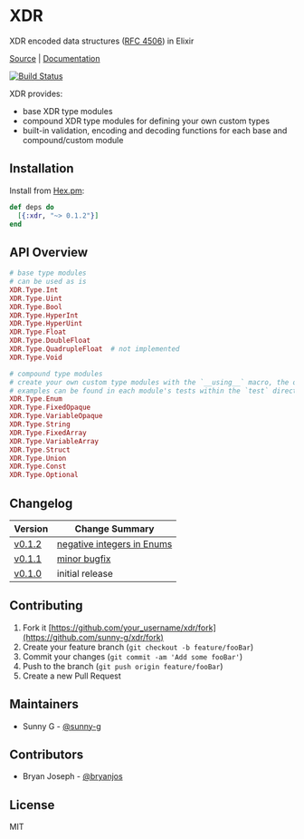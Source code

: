 # XDR

XDR encoded data structures ([RFC 4506](https://tools.ietf.org/html/rfc4506)) in Elixir

[Source](https://github.com/sunny-g/xdr) | [Documentation](https://hexdocs.pm/xdr)

[![Build Status](https://semaphoreci.com/api/v1/sunny-g/xdr/branches/master/badge.svg)](https://semaphoreci.com/sunny-g/xdr)

XDR provides:

- base XDR type modules
- compound XDR type modules for defining your own custom types
- built-in validation, encoding and decoding functions for each base and compound/custom module

## Installation

Install from [Hex.pm](https://hex.pm/packages/xdr):

```elixir
def deps do
  [{:xdr, "~> 0.1.2"}]
end
```

## API Overview

```elixir
# base type modules
# can be used as is
XDR.Type.Int
XDR.Type.Uint
XDR.Type.Bool
XDR.Type.HyperInt
XDR.Type.HyperUint
XDR.Type.Float
XDR.Type.DoubleFloat
XDR.Type.QuadrupleFloat  # not implemented
XDR.Type.Void

# compound type modules
# create your own custom type modules with the `__using__` macro, the options for which are defined within each module
# examples can be found in each module's tests within the `test` directory
XDR.Type.Enum
XDR.Type.FixedOpaque
XDR.Type.VariableOpaque
XDR.Type.String
XDR.Type.FixedArray
XDR.Type.VariableArray
XDR.Type.Struct
XDR.Type.Union
XDR.Type.Const
XDR.Type.Optional
```

## Changelog

| Version | Change Summary |
| ------- | -------------- |
| [v0.1.2](https://hex.pm/packages/xdr/0.1.2) | [negative integers in Enums](https://github.com/sunny-g/xdr/pull/11)
| [v0.1.1](https://hex.pm/packages/xdr/0.1.1) | [minor bugfix](https://github.com/sunny-g/xdr/pull/6) |
| [v0.1.0](https://hex.pm/packages/xdr/0.1.0) | initial release |

## Contributing

1. Fork it [https://github.com/your_username/xdr/fork](https://github.com/sunny-g/xdr/fork)
2. Create your feature branch (`git checkout -b feature/fooBar`)
3. Commit your changes (`git commit -am 'Add some fooBar'`)
4. Push to the branch (`git push origin feature/fooBar`)
5. Create a new Pull Request

## Maintainers

- Sunny G - [@sunny-g](https://github.com/sunny-g)

## Contributors

- Bryan Joseph - [@bryanjos](https://github.com/bryanjos)

## License

MIT

